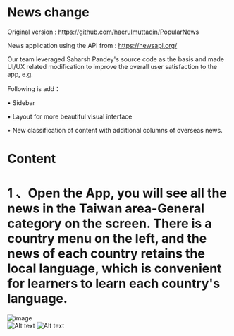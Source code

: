 # News change
Original version : https://github.com/haerulmuttaqin/PopularNews

News application using the API from : https://newsapi.org/

Our team leveraged Saharsh Pandey's source code as the basis and made UI/UX related modification to improve the overall user satisfaction to the app, e.g.

Following is add：

• Sidebar

• Layout for more beautiful visual interface

• New classification of content with additional columns of overseas news.

# Content
# 1 、Open the App, you will see all the news in the Taiwan area-General category on the screen. There is a country menu on the left, and the news of each country retains the local language, which is convenient for learners to learn each country's language.
![image](https://github.com/Emily-Weng/Android_News_App/blob/main/images/%E5%9C%961.png)  
![Alt text](https://i.imgur.com/nVazuRG.png "News API(photo 2)")
![Alt text](https://i.imgur.com/JPADnPl.png "News API(photo 3)")

